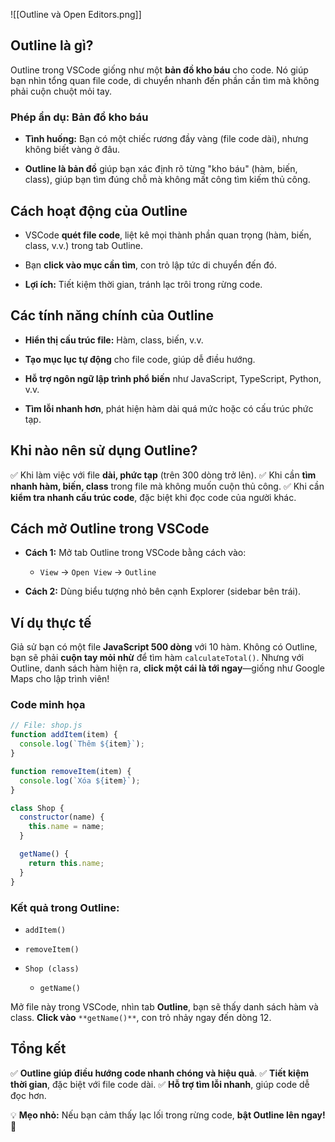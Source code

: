 ![[Outline và Open Editors.png]]
## Outline là gì?

Outline trong VSCode giống như một **bản đồ kho báu** cho code. Nó giúp bạn nhìn tổng quan file code, di chuyển nhanh đến phần cần tìm mà không phải cuộn chuột mỏi tay.

### Phép ẩn dụ: Bản đồ kho báu

- **Tình huống:** Bạn có một chiếc rương đầy vàng (file code dài), nhưng không biết vàng ở đâu.
    
- **Outline là bản đồ** giúp bạn xác định rõ từng "kho báu" (hàm, biến, class), giúp bạn tìm đúng chỗ mà không mất công tìm kiếm thủ công.
    

## Cách hoạt động của Outline

- VSCode **quét file code**, liệt kê mọi thành phần quan trọng (hàm, biến, class, v.v.) trong tab Outline.
    
- Bạn **click vào mục cần tìm**, con trỏ lập tức di chuyển đến đó.
    
- **Lợi ích:** Tiết kiệm thời gian, tránh lạc trôi trong rừng code.
    

## Các tính năng chính của Outline

- **Hiển thị cấu trúc file:** Hàm, class, biến, v.v.
    
- **Tạo mục lục tự động** cho file code, giúp dễ điều hướng.
    
- **Hỗ trợ ngôn ngữ lập trình phổ biến** như JavaScript, TypeScript, Python, v.v.
    
- **Tìm lỗi nhanh hơn**, phát hiện hàm dài quá mức hoặc có cấu trúc phức tạp.
    

## Khi nào nên sử dụng Outline?

✅ Khi làm việc với file **dài, phức tạp** (trên 300 dòng trở lên). ✅ Khi cần **tìm nhanh hàm, biến, class** trong file mà không muốn cuộn thủ công. ✅ Khi cần **kiểm tra nhanh cấu trúc code**, đặc biệt khi đọc code của người khác.

## Cách mở Outline trong VSCode

- **Cách 1:** Mở tab Outline trong VSCode bằng cách vào:
    
    - `View` → `Open View` → `Outline`
        
- **Cách 2:** Dùng biểu tượng nhỏ bên cạnh Explorer (sidebar bên trái).
    

## Ví dụ thực tế

Giả sử bạn có một file **JavaScript 500 dòng** với 10 hàm. Không có Outline, bạn sẽ phải **cuộn tay mỏi nhừ** để tìm hàm `calculateTotal()`. Nhưng với Outline, danh sách hàm hiện ra, **click một cái là tới ngay**—giống như Google Maps cho lập trình viên!

### Code minh họa

```js
// File: shop.js
function addItem(item) {
  console.log(`Thêm ${item}`);
}

function removeItem(item) {
  console.log(`Xóa ${item}`);
}

class Shop {
  constructor(name) {
    this.name = name;
  }

  getName() {
    return this.name;
  }
}
```

### Kết quả trong Outline:

- `addItem()`
    
- `removeItem()`
    
- `Shop (class)`
    
    - `getName()`
        

Mở file này trong VSCode, nhìn tab **Outline**, bạn sẽ thấy danh sách hàm và class. **Click vào** `**getName()**`, con trỏ nhảy ngay đến dòng 12.

## Tổng kết

✅ **Outline giúp điều hướng code nhanh chóng và hiệu quả**. ✅ **Tiết kiệm thời gian**, đặc biệt với file code dài. ✅ **Hỗ trợ tìm lỗi nhanh**, giúp code dễ đọc hơn.

💡 **Mẹo nhỏ:** Nếu bạn cảm thấy lạc lối trong rừng code, **bật Outline lên ngay!** 🚀